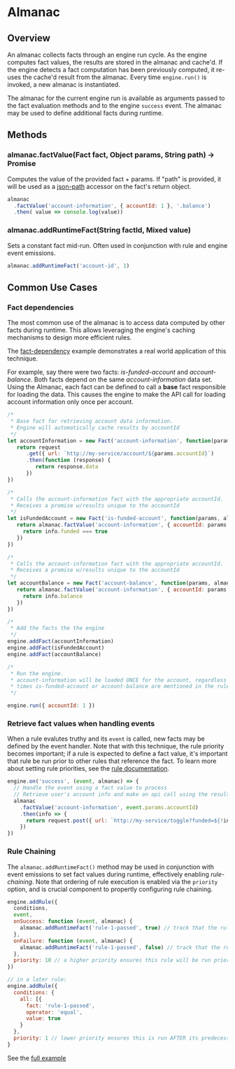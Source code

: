 # Almanac

## Overview

An almanac collects facts through an engine run cycle.  As the engine computes fact values,
the results are stored in the almanac and cache'd.  If the engine detects a fact computation has
been previously computed, it re-uses the cache'd result from the almanac.  Every time ```engine.run()``` is invoked,
a new almanac is instantiated.

The almanac for the current engine run is available as arguments passed to the fact evaluation methods and
 to the engine ```success``` event.  The almanac may be used to define additional facts during runtime.

## Methods

### almanac.factValue(Fact fact, Object params, String path) -> Promise

Computes the value of the provided fact + params.  If "path" is provided, it will be used as a [json-path](https://goessner.net/articles/JsonPath/) accessor on the fact's return object.

```js
almanac
  .factValue('account-information', { accountId: 1 }, '.balance')
  .then( value => console.log(value))
```

### almanac.addRuntimeFact(String factId, Mixed value)

Sets a constant fact mid-run.  Often used in conjunction with rule and engine event emissions.

```js
almanac.addRuntimeFact('account-id', 1)
```

## Common Use Cases

### Fact dependencies

The most common use of the almanac is to access data computed by other facts during runtime.  This allows
leveraging the engine's caching mechanisms to design more efficient rules.

The [fact-dependency](../examples/04-fact-dependency.js) example demonstrates a real world application of this technique.

For example, say there were two facts: _is-funded-account_ and _account-balance_.  Both facts depend on the same _account-information_ data set.
Using the Almanac, each fact can be defined to call a **base** fact responsible for loading the data.  This causes the engine
to make the API call for loading account information only once per account.

```js
/*
 * Base fact for retrieving account data information.
 * Engine will automatically cache results by accountId
 */
let accountInformation = new Fact('account-information', function(params, almanac) {
   return request
      .get({ url: `http://my-service/account/${params.accountId}`)
      .then(function (response) {
         return response.data
      })
})

/*
 * Calls the account-information fact with the appropriate accountId.
 * Receives a promise w/results unique to the accountId
 */
let isFundedAccount = new Fact('is-funded-account', function(params, almanac) {
   return almanac.factValue('account-information', { accountId: params.accountId }).then(info => {
     return info.funded === true
   })
})

/*
 * Calls the account-information fact with the appropriate accountId.
 * Receives a promise w/results unique to the accountId
 */
let accountBalance = new Fact('account-balance', function(params, almanac) {
   return almanac.factValue('account-information', { accountId: params.accountId }).then(info => {
     return info.balance
   })
})

/*
 * Add the facts the the engine
 */
engine.addFact(accountInformation)
engine.addFact(isFundedAccount)
engine.addFact(accountBalance)

/*
 * Run the engine.
 * account-information will be loaded ONCE for the account, regardless of how many
 * times is-funded-account or account-balance are mentioned in the rules
 */

engine.run({ accountId: 1 })
```

### Retrieve fact values when handling events

When a rule evalutes truthy and its ```event``` is called, new facts may be defined by the event handler.
  Note that with this technique, the rule priority becomes important; if a rule is expected to
  define a fact value, it's important that rule be run prior to other rules that reference the fact.  To
  learn more about setting rule priorities, see the [rule documentation](./rules.md).

```js
engine.on('success', (event, almanac) => {
  // Handle the event using a fact value to process
  // Retrieve user's account info and make an api call using the results
  almanac
    .factValue('account-information', event.params.accountId)
    .then(info => {
      return request.post({ url: `http://my-service/toggle?funded=${!info.funded}`)
    })
})
```

### Rule Chaining

The `almanac.addRuntimeFact()` method may be used in conjunction with event emissions to
set fact values during runtime, effectively enabling _rule-chaining_.  Note that ordering
of rule execution is enabled via the `priority` option, and is crucial component to propertly
configuring rule chaining.

```js
engine.addRule({
  conditions,
  event,
  onSuccess: function (event, almanac) {
    almanac.addRuntimeFact('rule-1-passed', true) // track that the rule passed
  },
  onFailure: function (event, almanac) {
    almanac.addRuntimeFact('rule-1-passed', false) // track that the rule failed
  },
  priority: 10 // a higher priority ensures this rule will be run prior to subsequent rules
})

// in a later rule:
engine.addRule({
  conditions: {
    all: [{
      fact: 'rule-1-passed',
      operator: 'equal',
      value: true
    }
  },
  priority: 1 // lower priority ensures this is run AFTER its predecessor
}
```

See the [full example](../examples/07-rule-chaining.js)
